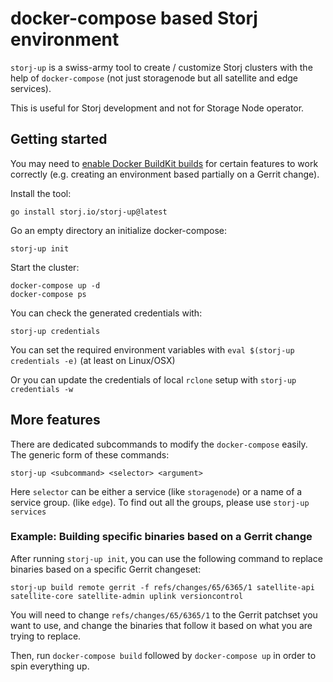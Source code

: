 
# docker-compose based Storj environment

`storj-up` is a swiss-army tool to create / customize Storj clusters with the help of `docker-compose` (not just storagenode but all satellite and edge services).

This is useful for Storj development and not for Storage Node operator.

## Getting started

You may need to [enable Docker BuildKit builds](https://docs.docker.com/develop/develop-images/build_enhancements/) for certain features to work correctly (e.g. creating an environment based partially on a Gerrit change).

Install the tool:

```
go install storj.io/storj-up@latest
```

Go an empty directory an initialize docker-compose:

```
storj-up init
```

Start the cluster:

```
docker-compose up -d
docker-compose ps
```

You can check the generated credentials with:

```
storj-up credentials
```

You can set the required environment variables with `eval $(storj-up credentials -e)` (at least on Linux/OSX)

Or you can update the credentials of local `rclone` setup with `storj-up credentials -w`

## More features

There are dedicated subcommands to modify the `docker-compose` easily. The generic form of these commands:

```
storj-up <subcommand> <selector> <argument>
```

Here `selector` can be either a service (like `storagenode`) or a name of a service group. (like `edge`). To find out all the groups, please use `storj-up services` 

### Example: Building specific binaries based on a Gerrit change

After running `storj-up init`, you can use the following command to replace binaries based on a specific Gerrit changeset:

```
storj-up build remote gerrit -f refs/changes/65/6365/1 satellite-api satellite-core satellite-admin uplink versioncontrol
```

You will need to change `refs/changes/65/6365/1` to the Gerrit patchset you want to use, and change the binaries that follow it based on what you are trying to replace.

Then, run `docker-compose build` followed by `docker-compose up` in order to spin everything up.
